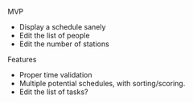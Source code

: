 MVP

- Display a schedule sanely
- Edit the list of people
- Edit the number of stations

Features

- Proper time validation
- Multiple potential schedules, with sorting/scoring.
- Edit the list of tasks?
